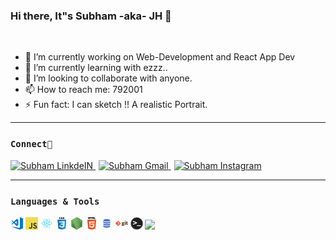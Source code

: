 ### Hi there, It"s Subham -aka- JH 👋

<br>
<ul>
  <li>🔭 I’m currently working on Web-Development and React App Dev</li>
  <li>🌱 I’m currently learning with ezzz..</li>
  <li>👯 I’m looking to collaborate with anyone.</li>
  <li>📫 How to reach me: 792001 </li>
  <li>⚡ Fun fact: I can sketch !! A realistic Portrait.</li>
</ul>

<hr>

### `Connect🤝` 
<a href="https://www.linkedin.com/in/subhamdas461">
<img  alt="Subham LinkdeIN" width="22px" src="https://cdn.jsdelivr.net/npm/simple-icons@v3/icons/linkedin.svg" />

</a>

<a href = "mailto:subhamdas461@gmail.com" style="margin : 5px" >

<img alt="Subham Gmail" width="22px"  src="https://cdn.jsdelivr.net/npm/simple-icons@v3/icons/gmail.svg" />
</a>

<a href="https://www.instagram.com/subba.jh/">
<img alt="Subham Instagram" width="22px" src="https://cdn.jsdelivr.net/npm/simple-icons@v3/icons/instagram.svg" />
</a>
<br>

<hr>

### `Languages & Tools`

<span>
 
  <img  height="20" src="https://raw.githubusercontent.com/github/explore/80688e429a7d4ef2fca1e82350fe8e3517d3494d/topics/visual-studio-code/visual-studio-code.png">

  <img height="20" src="https://raw.githubusercontent.com/github/explore/80688e429a7d4ef2fca1e82350fe8e3517d3494d/topics/javascript/javascript.png">

  <img height="20" src="https://raw.githubusercontent.com/github/explore/5c058a388828bb5fde0bcafd4bc867b5bb3f26f3/topics/react/react.png">

  <img height="20" src="https://raw.githubusercontent.com/github/explore/5c058a388828bb5fde0bcafd4bc867b5bb3f26f3/topics/css/css.png">  

   <img height="20" src="https://raw.githubusercontent.com/github/explore/80688e429a7d4ef2fca1e82350fe8e3517d3494d/topics/nodejs/nodejs.png">  

  <img height="20" src="https://raw.githubusercontent.com/github/explore/80688e429a7d4ef2fca1e82350fe8e3517d3494d/topics/html/html.png">  

  <img height="20" src="https://raw.githubusercontent.com/github/explore/80688e429a7d4ef2fca1e82350fe8e3517d3494d/topics/sql/sql.png">  

  <img height="20" src="https://raw.githubusercontent.com/github/explore/80688e429a7d4ef2fca1e82350fe8e3517d3494d/topics/git/git.png">  

  <img height="20" src="https://raw.githubusercontent.com/github/explore/80688e429a7d4ef2fca1e82350fe8e3517d3494d/topics/terminal/terminal.png"> 
  
  <img height="20" src="https://www.flaticon.com/svg/static/icons/svg/688/688064.svg">

</span>



